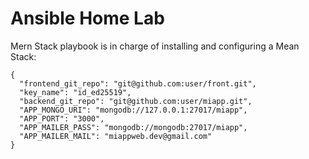 # Ansible Home Lab

Mern Stack playbook is in charge of installing and configuring a Mean Stack:

```
{
  "frontend_git_repo": "git@github.com:user/front.git",
  "key_name": "id_ed25519",
  "backend_git_repo": "git@github.com:user/miapp.git",
  "APP_MONGO_URI": "mongodb://127.0.0.1:27017/miapp",
  "APP_PORT": "3000",
  "APP_MAILER_PASS": "mongodb://mongodb:27017/miapp",
  "APP_MAILER_MAIL": "miappweb.dev@gmail.com"
}
```